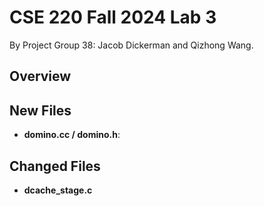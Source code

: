 # CSE 220 Fall 2024 Lab 3
By Project Group 38: Jacob Dickerman and Qizhong Wang.  

## Overview

## New Files

- **domino.cc / domino.h**: 

## Changed Files

- **dcache_stage.c**
